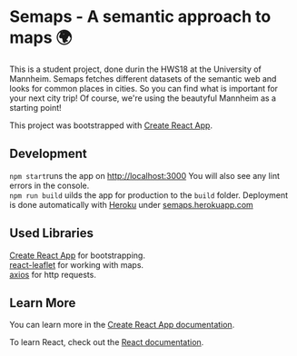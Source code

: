 # Semaps - A semantic approach to maps 🌍

This is a student project, done durin the HWS18 at the University of Mannheim. Semaps fetches different datasets of the semantic web and looks for common places in cities.
So you can find what is important for your next city trip! Of course, we're using the beautyful Mannheim as a starting point!

This project was bootstrapped with [Create React App](https://github.com/facebook/create-react-app).

## Development

`npm start`runs the app on [http://localhost:3000](http://localhost:3000) You will also see any lint errors in the console. <br>
`npm run build` uilds the app for production to the `build` folder. Deployment is done automatically with [Heroku](https://www.heroku.com/) under [semaps.herokuapp.com](http://semaps.herokuapp.com/) <br>

## Used Libraries

[Create React App](https://github.com/facebook/create-react-app) for bootstrapping. <br>
[react-leaflet](https://react-leaflet.js.org/) for working with maps. <br>
[axios](https://github.com/axios/axios) for http requests.

## Learn More

You can learn more in the [Create React App documentation](https://facebook.github.io/create-react-app/docs/getting-started).

To learn React, check out the [React documentation](https://reactjs.org/).
